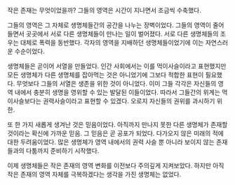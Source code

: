작은 존재는 무엇이었을까? 그들의 영역은 시간이 지나면서 조금씩 수축했다.

그들의 영역은 그 자체로 생명체들간의 공간을 나누는 장벽이었다. 그들의 영역이 줄어들면서 곳곳에서 서로 다른 생명체들이 만나는 일이 벌어졌다. 서로 다른 생명체들의 조우는 대체로 폭력을 동반했다. 각자의 영역을 지배하던 생명체들이었기에 이는 자연스러운 수순이었다.

생명체들은 곧이어 서열을 만들었다. 인간 사회에서는 이를 먹이사슬이라고 표현했지만 모든 생명체가 다른 생명체를 잡아먹는 것은 아니었기에 그보다 적합한 표현이 필요했다. 무엇보다 그들의 서열은 생존을 위한 것이 아니었다. 이미 그들 각각은 자신들의 영역 내에서 충분히 생명을 영위할 수 있는 발달된 이들이었다. 따라서 그들간의 위계는 먹이사슬보다는 권력사슬이라고 표현할 수 있겠다. 오로지 자신들의 권위를 과시하기 위한.

또 한 가지 새롭게 생겨난 것은 믿음이었다. 아직까지 만나지 못한 다른 생명체가 존재할 것이라는 확신에 가까운 믿음. 그 믿음은 곧 공포가 되었다. 다가오지 않은 미래의 적에 대한 두려움이었다. 많은 생명체가 영역 내에서의 권력 사슬 뿐 아니라 보이지 않는 존재들과의 다툼까지 준비하기 시작했다.

이제 생명체들은 작은 존재의 영역 변화를 이전보다 주의깊게 지켜보았다. 하지만 아직 작은 존재의 영역 자체를 극복하겠다는 생각을 가진 생명체는 없었다.
